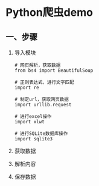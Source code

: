 # Python爬虫demo

## 一、步骤

1. 导入模块

   ```
   # 网页解析，获取数据
   from bs4 import BeautifulSoup
   
   # 正则表达式，进行文字匹配
   import re
   
   # 制定url，获取网页数据
   import urllib.request
   
   # 进行excel操作
   import xlwt
   
   # 进行SQLite数据库操作
   import sqlite3
   ```

   

2. 获取数据

3. 解析内容

4. 保存数据